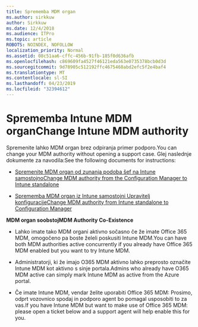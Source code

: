 ```yaml
---
title: Sprememba MDM organ
ms.author: sirkkuw
author: Sirkkuw
ms.date: 12/4/2018
ms.audience: ITPro
ms.topic: article
ROBOTS: NOINDEX, NOFOLLOW
localization_priority: Normal
ms.assetid: 08c51aa6-cffc-456b-91fb-185f0d636afb
ms.openlocfilehash: c869609fa4527f46121eda563e0735378bcb0d3d
ms.sourcegitcommit: 9d78905c512192ffc4675468abd2efc5f2e4baf4
ms.translationtype: MT
ms.contentlocale: sl-SI
ms.lasthandoff: 04/23/2019
ms.locfileid: "32394612"
---
```

# <a name="change-intune-mdm-authority"></a><span data-ttu-id="07d16-102">Sprememba Intune MDM organ</span><span class="sxs-lookup"><span data-stu-id="07d16-102">Change Intune MDM authority</span></span>

<span data-ttu-id="07d16-103">Spremenite lahko MDM organ brez odpiranja primer podporo.</span><span class="sxs-lookup"><span data-stu-id="07d16-103">You can change your MDM authority without opening a support case.</span></span> <span data-ttu-id="07d16-104">Glej naslednje dokumente za navodila:</span><span class="sxs-lookup"><span data-stu-id="07d16-104">See the following documents for instructions:</span></span>
  
- [<span data-ttu-id="07d16-105">Spremenite MDM organ od zunanja podoba šef na Intune samostojno</span><span class="sxs-lookup"><span data-stu-id="07d16-105">Change MDM authority from the Configuration Manager to Intune standalone</span></span>](https://docs.microsoft.com/sccm/mdm/deploy-use/migrate-change-mdm-authority)
    
- [<span data-ttu-id="07d16-106">Sprememba MDM organ iz Intune samostojni Upravitelj konfiguracije</span><span class="sxs-lookup"><span data-stu-id="07d16-106">Change MDM authority from Intune standalone to Configuration Manager</span></span>](https://docs.microsoft.com/sccm/mdm/deploy-use/change-mdm-authority)
    
 <span data-ttu-id="07d16-107">**MDM organ soobstoj**</span><span class="sxs-lookup"><span data-stu-id="07d16-107">**MDM Authority Co-Existence**</span></span>
  
- <span data-ttu-id="07d16-108">Lahko imate tako MDM organi aktivno sočasno če že imate Office 365 MDM, omogočeno pa boste želeli poskusiti Intune MDM.</span><span class="sxs-lookup"><span data-stu-id="07d16-108">You can have both MDM authorities active concurrently if you already have Office 365 MDM enabled but you want to try Intune MDM.</span></span>
    
- <span data-ttu-id="07d16-109">Administratorji, ki že imajo O365 MDM aktivno lahko preprosto označite Intune MDM kot aktivno s sinje portala.</span><span class="sxs-lookup"><span data-stu-id="07d16-109">Admins who already have O365 MDM active can simply mark Intune MDM as active from the Azure portal.</span></span>
    
- <span data-ttu-id="07d16-110">Če imate Intune MDM, vendar želite uporabiti Office 365 MDM: Prosimo, odprt vozovnico spodaj in podporo agent bo pomagal usposobiti to za vas.</span><span class="sxs-lookup"><span data-stu-id="07d16-110">If you have Intune MDM but want to make use of Office 365 MDM: please open a ticket below and a support agent will help enable this for you.</span></span>
    

